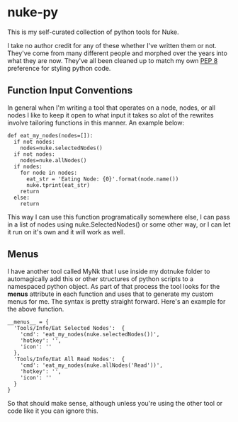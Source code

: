 # nuke-py

This is my self-curated collection of python tools for Nuke.

I take no author credit for any of these whether I've written them or not. They've come from many different
people and morphed over the years into what they are now. They've all been cleaned up to
match my own [PEP 8](http://legacy.python.org/dev/peps/pep-0008/) preference for styling python code. 

## Function Input Conventions

In general when I'm writing a tool that operates on a node, nodes, or all nodes I like to
keep it open to what input it takes so alot of the rewrites involve tailoring functions
in this manner. An example below:


    def eat_my_nodes(nodes=[]):
      if not nodes:
        nodes=nuke.selectedNodes()
      if not nodes:
        nodes=nuke.allNodes()
      if nodes:
        for node in nodes:
          eat_str = 'Eating Node: {0}'.format(node.name())
          nuke.tprint(eat_str)
        return
      else:
        return


This way I can use this function programatically somewhere else, I can pass in a list of nodes using nuke.SelectedNodes() or
some other way, or I can let it run on it's own and it will work as well.

## Menus

I have another tool called MyNk that I use inside my dotnuke folder to automagically add this or other structures
of python scripts to a namespaced python object. As part of that process the tool looks for the __menus__ attribute
in each function and uses that to generate my custom menus for me. The syntax is pretty straight forward. Here's
an example for the above function.

    __menus__ = {
      'Tools/Info/Eat Selected Nodes':  {
        'cmd': 'eat_my_nodes(nuke.selectedNodes())',
        'hotkey': '',
        'icon': ''
      },
      'Tools/Info/Eat All Read Nodes':  {
        'cmd': 'eat_my_nodes(nuke.allNodes('Read'))',
        'hotkey': '',
        'icon': ''
      }
    }
 
So that should make sense, although unless you're using the other tool or code like it you can ignore this.
